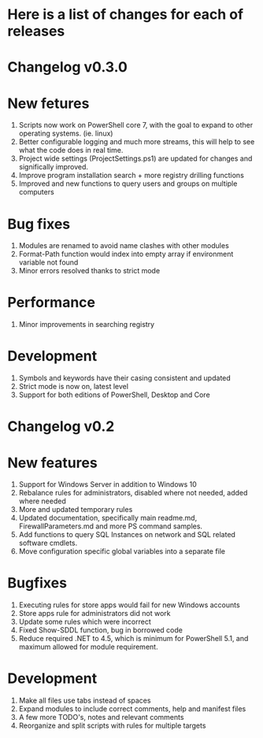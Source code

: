 
# Here is a list of changes for each of releases

# Changelog v0.3.0

# New fetures
1. Scripts now work on PowerShell core 7, with the goal to expand to other operating systems. (ie. linux)
2. Better configurable logging and much more streams, this will help to see what the code does in real time.
3. Project wide settings (ProjectSettings.ps1) are updated for changes and significally improved.
4. Improve program installation search + more registry drilling functions
5. Improved and new functions to query users and groups on multiple computers

# Bug fixes
1. Modules are renamed to avoid name clashes with other modules
2. Format-Path function would index into empty array if environment variable not found
3. Minor errors resolved thanks to strict mode

# Performance
1. Minor improvements in searching registry

# Development
1. Symbols and keywords have their casing consistent and updated
2. Strict mode is now on, latest level
3. Support for both editions of PowerShell, Desktop and Core

# Changelog v0.2

# New features
1. Support for Windows Server in addition to Windows 10
2. Rebalance rules for administrators, disabled where not needed, added where needed
3. More and updated temporary rules
4. Updated documentation, specifically main readme.md, FirewallParameters.md and more PS command samples.
5. Add functions to query SQL Instances on network and SQL related software cmdlets.
6. Move configuration specific global variables into a separate file

# Bugfixes
1. Executing rules for store apps would fail for new Windows accounts
2. Store apps rule for administrators did not work
3. Update some rules which were incorrect
4. Fixed Show-SDDL function, bug in borrowed code
5. Reduce required .NET to 4.5, which is minimum for PowerShell 5.1, and maximum allowed for module requirement.

# Development
1. Make all files use tabs instead of spaces
2. Expand modules to include correct comments, help and manifest files
3. A few more TODO's, notes and relevant comments
4. Reorganize and split scripts with rules for multiple targets
